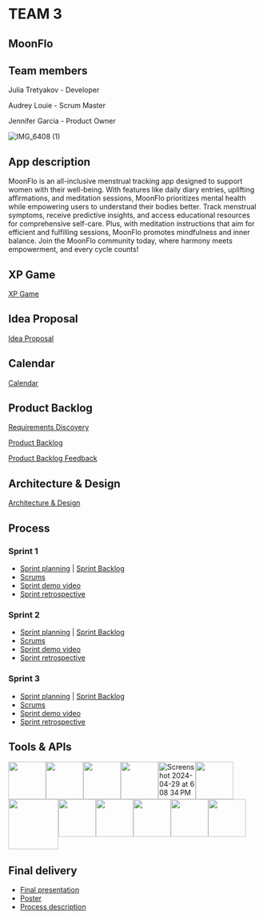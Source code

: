 # TEAM 3

## MoonFlo

## Team members

Julia Tretyakov - Developer

Audrey Louie - Scrum Master

Jennifer Garcia - Product Owner

![IMG_6408 (1)](https://github.com/paceuniversity/team3spring2024/assets/98408104/b935751e-dd53-4368-b23b-0f3a090233e2)


## App description
MoonFlo is an all-inclusive menstrual tracking app designed to support women with their well-being. With features like daily diary entries, uplifting affirmations, and meditation sessions, MoonFlo prioritizes mental health while empowering users to understand their bodies better. Track menstrual symptoms, receive predictive insights, and access educational resources for comprehensive self-care. Plus, with meditation instructions that aim for efficient and fulfilling sessions, MoonFlo promotes mindfulness and inner balance. Join the MoonFlo community today, where harmony meets empowerment, and every cycle counts!

## XP Game 
[XP Game](https://docs.google.com/document/d/1tfcLbvcMktMy5Bp-CvnqDtgWNCwPweYSJJIJcFvkvTg/edit)

## Idea Proposal
[Idea Proposal](https://docs.google.com/document/d/1rk_b9acYyonNZg8s-imlK7ZFodvQGVfA/edit?usp=sharing&ouid=118104399814891920430&rtpof=true&sd=true)

## Calendar
[Calendar](https://calendar.google.com/calendar/u/0?cid=aXZoMmU3NjhzMjRkdGlxZWYwcXZvbzhxcjBAZ3JvdXAuY2FsZW5kYXIuZ29vZ2xlLmNvbQ)

## Product Backlog
[Requirements Discovery](https://docs.google.com/document/d/1sokZjXW4pfYhkkf9MtuKEkrpldYLXTY0JH7JXHZlrM4/edit?usp=sharing)

[Product Backlog](https://docs.google.com/spreadsheets/d/16LdmRbjguXlF04vx6SLn2043veE7lPeCDQScBimvBFM/edit?usp=sharing)

[Product Backlog Feedback](https://docs.google.com/document/d/1TdY0JA81PGvryfjbBQ8IW28YZWYlfX-ZTB7ZxCRDA5s/edit?usp=sharing)

## Architecture & Design
[Architecture & Design](https://docs.google.com/document/d/1runLulieyAs1m4SFkpUfQl9QaKn7_hm4o3RJuIqFD30/edit?usp=sharing)

## Process

### Sprint 1

* [Sprint planning](https://docs.google.com/document/d/1Q2c2wt_EkwA1QDwliiznqcW-wbHfg4kMiq7nYG7sBjA/edit?usp=sharing) | [Sprint Backlog](https://docs.google.com/spreadsheets/d/16LdmRbjguXlF04vx6SLn2043veE7lPeCDQScBimvBFM/edit?usp=sharing)
* [Scrums](https://docs.google.com/document/d/1Aw595juesHKu-td_r9Yv9DNqGm_9j0Bj5PNXHQJEg5E/edit?usp=sharing) 
* [Sprint demo video](https://drive.google.com/file/d/1e0XfKGrqcMbcVSfyX1OoZDIyfxMM4Mxn/view?usp=drive_link)
* [Sprint retrospective](https://docs.google.com/document/d/1fyaKh3FNBxuwFg6p5eKOC6SsymnTkwZxnjz2lDWg9Xw/edit?usp=sharing)

### Sprint 2

* [Sprint planning](https://docs.google.com/document/d/13SHbsm2jDnG6gS_auz5Nukwl1k32bNJHyON-c8EXR_g/edit?usp=sharing) | [Sprint Backlog](https://docs.google.com/spreadsheets/d/16LdmRbjguXlF04vx6SLn2043veE7lPeCDQScBimvBFM/edit?usp=sharing)
* [Scrums](https://docs.google.com/document/d/1CnPf2gnD4v6JgRSXsE-9HjYoJqo69XVyxQwfdnhAkcQ/edit?usp=sharing)
* [Sprint demo video](https://drive.google.com/file/d/1eIz-50RWvD1edmVfng0QIAX1X1ez0Jzi/view?usp=drive_link)
* [Sprint retrospective](https://docs.google.com/document/d/1ibI4x1JrxOeqE9sMNwr9P7o-d2UZX8FyLsrQcFhGiu4/edit)

### Sprint 3

* [Sprint planning](https://docs.google.com/document/d/1FFsNq8x7YvO-pcoa-BW55YzjaXNrTe2DqiB0bl1pjYM/edit?usp=sharing) | [Sprint Backlog](https://docs.google.com/spreadsheets/d/16LdmRbjguXlF04vx6SLn2043veE7lPeCDQScBimvBFM/edit#gid=964327825)
* [Scrums](https://docs.google.com/document/d/1eESEK2akHH4Ml6VWpB7wxNqnX7NSq0JPUbN7p2EbftY/edit?usp=sharing)
* [Sprint demo video](https://drive.google.com/file/d/19oGXqpr2-LwhdtgoSY2bBKPDNkWj4pQr/view?usp=sharing)
* [Sprint retrospective](https://docs.google.com/document/d/1FQfOZPRHDPitssmuvfIAGTn1kjqLd9goJ_xuJrqvkWg/edit?usp=sharing)

## Tools & APIs
<div style="display: flex;">
   <img src="https://upload.wikimedia.org/wikipedia/commons/thumb/c/c2/GitHub_Invertocat_Logo.svg/1200px-GitHub_Invertocat_Logo.svg.png" width="75">
    <img src="https://upload.wikimedia.org/wikipedia/commons/thumb/a/a7/React-icon.svg/2300px-React-icon.svg.png" width="75">
    <img src="https://upload.wikimedia.org/wikipedia/commons/thumb/c/cf/Firebase_icon.svg/2048px-Firebase_icon.svg.png" width="75">
    <img src="https://cdn-icons-png.flaticon.com/512/2111/2111575.png" width="75">
 <img width="75" alt="Screenshot 2024-04-29 at 6 08 34 PM" src="https://github.com/paceuniversity/team3spring2024/assets/98408104/e9428325-71a8-46b9-88c5-8534da3ed954">
    <img src="https://upload.wikimedia.org/wikipedia/commons/thumb/1/12/Google_Drive_icon_%282020%29.svg/2295px-Google_Drive_icon_%282020%29.svg.png" width="75">
  </div>
  <div style="display: flex;">
    <img src="https://camo.githubusercontent.com/b872b9ada0c2c3d373bbb0c356eb4af353127335fc3d2e611964433864ab4de1/68747470733a2f2f676574626f6f7473747261702e636f6d2f646f63732f352e322f6173736574732f6272616e642f626f6f7473747261702d6c6f676f2d736861646f772e706e67" width="100">
    <img src="https://static-00.iconduck.com/assets.00/adobe-xd-icon-2048x2048-n4c7t4w4.png" width="75">
    <img src="https://upload.wikimedia.org/wikipedia/commons/thumb/f/fb/Adobe_Illustrator_CC_icon.svg/2101px-Adobe_Illustrator_CC_icon.svg.png" width="75">
    <img src="https://i.pinimg.com/originals/ea/27/eb/ea27eb4a6229bfa4fa24cee2e9547c01.png" width="75">
    <img src="https://static.vecteezy.com/system/resources/previews/023/741/147/non_2x/discord-logo-icon-social-media-icon-free-png.png" width="75">
    <img src="https://upload.wikimedia.org/wikipedia/commons/thumb/5/51/IMessage_logo.svg/2048px-IMessage_logo.svg.png" width="75">
      </div>

## Final delivery

* [Final presentation]()
* [Poster]()
* [Process description]()


